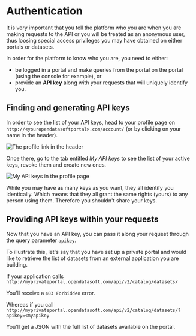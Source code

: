 # Authentication

It is very important that you tell the platform who you are when you are making requests to the API or you will be
treated as an anonymous user, thus loosing special access privileges you may have obtained on either portals or
datasets.

In order for the platform to know who you are, you need to either:

* be logged in a portal and make queries from the portal on the portal (using the console for example), or
* provide an **API key** along with your requests that will uniquely identify you.

## Finding and generating API keys

In order to see the list of your API keys, head to your profile page on `http://<youropendatasoftportal>.com/account/`
(or by clicking on your name in the header).

![The profile link in the header](common/authentication__profile-link.png)

Once there, go to the tab entitled *My API keys* to see the list of your active keys, revoke them and create new ones.


![My API keys in the profile page](common/authentication__my-api-keys.png)

<aside>
   While you may have as many keys as you want, they all identify you identically. Which means that they all grant the same rights (yours) to any person using them. Therefore you shouldn't share your keys.
</aside>


## Providing API keys within your requests

Now that you have an API key, you can pass it along your request through the query parameter `apikey`.

To illustrate this, let's say that you have set up a private portal and would like to retrieve the list of datasets
from an external application you are building.

If your application calls `http://myprivateportal.opendatasoft.com/api/v2/catalog/datasets/`

You'll receive a `403 Forbidden` error.

Whereas if you call `http://myprivateportal.opendatasoft.com/api/v2/catalog/datasets/?apikey=<myapikey`

You'll get a JSON with the full list of datasets available on the portal.
